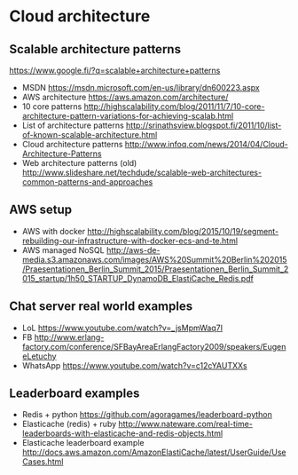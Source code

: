 # Cloud architecture

## Scalable architecture patterns

https://www.google.fi/?q=scalable+architecture+patterns

- MSDN https://msdn.microsoft.com/en-us/library/dn600223.aspx
- AWS architecture https://aws.amazon.com/architecture/
- 10 core patterns http://highscalability.com/blog/2011/11/7/10-core-architecture-pattern-variations-for-achieving-scalab.html
- List of architecture patterns http://srinathsview.blogspot.fi/2011/10/list-of-known-scalable-architecture.html
- Cloud architecture patterns http://www.infoq.com/news/2014/04/Cloud-Architecture-Patterns
- Web architecture patterns (old) http://www.slideshare.net/techdude/scalable-web-architectures-common-patterns-and-approaches

## AWS setup

- AWS with docker http://highscalability.com/blog/2015/10/19/segment-rebuilding-our-infrastructure-with-docker-ecs-and-te.html
- AWS managed NoSQL http://aws-de-media.s3.amazonaws.com/images/AWS%20Summit%20Berlin%202015/Praesentationen_Berlin_Summit_2015/Praesentationen_Berlin_Summit_2015_startup/1h50_STARTUP_DynamoDB_ElastiCache_Redis.pdf

## Chat server real world examples

- LoL https://www.youtube.com/watch?v=_jsMpmWaq7I
- FB http://www.erlang-factory.com/conference/SFBayAreaErlangFactory2009/speakers/EugeneLetuchy
- WhatsApp https://www.youtube.com/watch?v=c12cYAUTXXs

## Leaderboard examples

- Redis + python https://github.com/agoragames/leaderboard-python
- Elasticache (redis) + ruby http://www.nateware.com/real-time-leaderboards-with-elasticache-and-redis-objects.html
- Elasticache leaderboard example http://docs.aws.amazon.com/AmazonElastiCache/latest/UserGuide/UseCases.html



